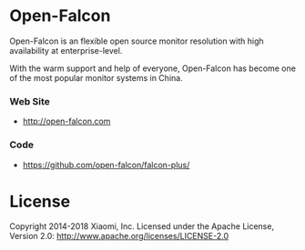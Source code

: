 
# Open-Falcon

Open-Falcon is an flexible open source monitor resolution with high availability at enterprise-level.

With the warm support and help of everyone, Open-Falcon has become one of the most popular monitor systems in China.

### Web Site

- http://open-falcon.com

### Code
- https://github.com/open-falcon/falcon-plus/

# License

Copyright 2014-2018 Xiaomi, Inc.
Licensed under the Apache License,
Version 2.0:
http://www.apache.org/licenses/LICENSE-2.0
